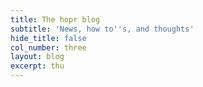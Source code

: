 ```yaml
---
title: The hopr blog
subtitle: 'News, how to''s, and thoughts'
hide_title: false
col_number: three
layout: blog
excerpt: thu
---
```

